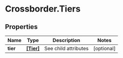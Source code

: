 # Crossborder.Tiers

## Properties

Name | Type | Description | Notes
------------ | ------------- | ------------- | -------------
**tier** | [**[Tier]**](Tier.md) | See child attributes | [optional] 


